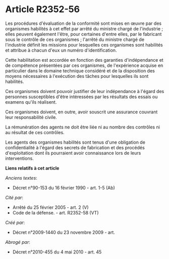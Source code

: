 # Article R2352-56

Les procédures d'évaluation de la conformité sont mises en œuvre par des organismes habilités à cet effet par arrêté du
ministre chargé de l'industrie ; elles peuvent également l'être, pour certaines d'entre elles, par le fabricant sous le
contrôle de ces organismes ; l'arrêté du ministre chargé de l'industrie définit les missions pour lesquelles ces organismes
sont habilités et attribue à chacun d'eux un numéro d'identification.

Cette habilitation est accordée en fonction des garanties d'indépendance et de compétence présentées par ces organismes, de
l'expérience acquise en particulier dans le domaine technique considéré et de la disposition des moyens nécessaires à
l'exécution des tâches pour lesquelles ils sont habilités.

Ces organismes doivent pouvoir justifier de leur indépendance à l'égard des personnes susceptibles d'être intéressées par les
résultats des essais ou examens qu'ils réalisent.

Ces organismes doivent, en outre, avoir souscrit une assurance couvrant leur responsabilité civile.

La rémunération des agents ne doit être liée ni au nombre des contrôles ni au résultat de ces contrôles.

Les agents des organismes habilités sont tenus d'une obligation de confidentialité à l'égard des secrets de fabrication et
des procédés d'exploitation dont ils pourraient avoir connaissance lors de leurs interventions.

**Liens relatifs à cet article**

_Anciens textes_:

  - Décret n°90-153 du 16 février 1990 - art. 1-5 (Ab)

_Cité par_:

  - Arrêté du 25 février 2005 - art. 2 (V)
  - Code de la défense. - art. R2352-58 (VT)

_Créé par_:

  - Décret n°2009-1440 du 23 novembre 2009 - art.

_Abrogé par_:

  - Décret n°2010-455 du 4 mai 2010 - art. 45

